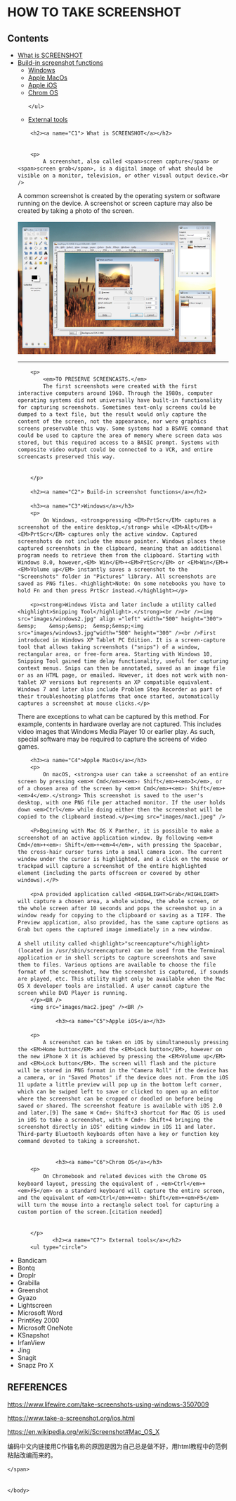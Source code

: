 <!DOCTYPE html>
<html>
<body background="images/Back.jpg">

<head>         
  <link rel="stylesheet" href="style1.css">

</head>  
    <span>
    <h1><strong>H</strong>OW
        <strong>T</strong>O 
        <Strong>T</Strong>AKE 
        <Strong>S</Strong>CREENSHOT</h1>
    <h2>Contents</h2>
  <ul>
  <li><a href="#C1"> What is SCREENSHOT</a>   
      </li>    
      <li><a href="#C2"> Build-in screenshot functions</a>
    <ul>
    <li><a href="#C3"> Windows</a></li>
    <li><a href="#C4"> Apple MacOs</a></li>
            <li><a href="#C5"> Apple iOS</a></li>
            <li><a href="#C6"> Chrom OS</a></li>

    </ul>
  </li>
  <li><a href="#C7"> External tools</a></li>
</ul>
                    
        <h2><a name="C1"> What is SCREENSHOT</a></h2>
   
        
        <p>
            A screenshot, also called <span>screen capture</span> or <span>screen grab</span>, is a digital image of what should be visible on a monitor, television, or other visual output device.<br />
 A common screenshot is created by the operating system or software running on the device. A screenshot or screen capture may also be created by taking a photo of the screen.<br /><Br />
            <img src="images/what.png" width="450" height="300"/> </p>
        <hr />

      
        <p>
            <em>TO PRESERVE SCREENCASTS.</em>
            The first screenshots were created with the first interactive computers around 1960. Through the 1980s, computer operating systems did not universally have built-in functionality for capturing screenshots. Sometimes text-only screens could be dumped to a text file, but the result would only capture the content of the screen, not the appearance, nor were graphics screens preservable this way. Some systems had a BSAVE command that could be used to capture the area of memory where screen data was stored, but this required access to a BASIC prompt. Systems with composite video output could be connected to a VCR, and entire screencasts preserved this way.


        </p>
        
        <h2><a name="C2"> Build-in screenshot functions</a></h2>
        
        <h3><a name="C3">Windows</a></h3>
        <p>
            On Windows, <strong>pressing <EM>PrtScr</EM> captures a screenshot of the entire desktop,</strong> while <EM>Alt</EM>+<EM>PrtScr</EM> captures only the active window. Captured screenshots do not include the mouse pointer. Windows places these captured screenshots in the clipboard, meaning that an additional program needs to retrieve them from the clipboard. Starting with Windows 8.0, however,<EM> Win</EM>+<EM>PrtScr</EM> or <EM>Win</EM>+<EM>Volume up</EM> instantly saves a screenshot to the "Screenshots" folder in "Pictures" library. All screenshots are saved as PNG files. <highlight>Note: On some notebooks you have to hold Fn and then press PrtScr instead.</highlight></p> 

        <p><strong>Windows Vista and later include a utility called <highlight>Snipping Tool</highlight>.</strong><br /><br /><img src="images/windows2.jpg" align ="left" width="500" height="300"> &emsp;    &emsp;&emsp;  &emsp;&emsp;<img src="images/windows3.jpg"width="500" height="300" /><br />First introduced in Windows XP Tablet PC Edition. It is a screen-capture tool that allows taking screenshots ("snips") of a window, rectangular area, or free-form area. Starting with Windows 10, Snipping Tool gained time delay functionality, useful for capturing context menus. Snips can then be annotated, saved as an image file or as an HTML page, or emailed. However, it does not work with non-tablet XP versions but represents an XP compatible equivalent. Windows 7 and later also include Problem Step Recorder as part of their troubleshooting platforms that once started, automatically captures a screenshot at mouse clicks.</p>

<p>There are exceptions to what can be captured by this method. For example, contents in hardware overlay are not captured. This includes video images that Windows Media Player 10 or earlier play. As such, special software may be required to capture the screens of video games.
        </p>
        

        <h3><a name="C4">Apple MacOs</a></h3>
        <p>
            On macOS, <strong>a user can take a screenshot of an entire screen by pressing <em>⌘ Cmd</em>+<em>⇧ Shift</em>+<em>3</em>, or of a chosen area of the screen by <em>⌘ Cmd</em>+<em>⇧ Shift</em>+<em>4</em>.</strong> This screenshot is saved to the user's desktop, with one PNG file per attached monitor. If the user holds down <em>Ctrl</em> while doing either then the screenshot will be copied to the clipboard instead.</p><img src="images/mac1.jpeg" />

        <P>Beginning with Mac OS X Panther, it is possible to make a screenshot of an active application window. By following <em>⌘ Cmd</em>+<em>⇧ Shift</em>+<em>4</em>, with pressing the Spacebar, the cross-hair cursor turns into a small camera icon. The current window under the cursor is highlighted, and a click on the mouse or trackpad will capture a screenshot of the entire highlighted element (including the parts offscreen or covered by other windows).</P>

        <p>A provided application called <HIGHLIGHT>Grab</HIGHLIGHT> will capture a chosen area, a whole window, the whole screen, or the whole screen after 10 seconds and pops the screenshot up in a window ready for copying to the clipboard or saving as a TIFF. The Preview application, also provided, has the same capture options as Grab but opens the captured image immediately in a new window.

    A shell utility called <highlight>"screencapture"</highlight> (located in /usr/sbin/screencapture) can be used from the Terminal application or in shell scripts to capture screenshots and save them to files. Various options are available to choose the file format of the screenshot, how the screenshot is captured, if sounds are played, etc. This utility might only be available when the Mac OS X developer tools are installed. A user cannot capture the screen while DVD Player is running.
        </p><BR />
        <img src="images/mac2.jpeg" /><BR />
        
                <h3><a name="C5">Apple iOS</a></h3>

        <p>
            A screenshot can be taken on iOS by simultaneously pressing the <EM>Home button</EM> and the <EM>Lock button</EM>, however on the new iPhone X it is achieved by pressing the <EM>Volume up</EM> and <EM>Lock button</EM>. The screen will flash and the picture will be stored in PNG format in the "Camera Roll" if the device has a camera, or in "Saved Photos" if the device does not. From the iOS 11 update a little preview will pop up in the bottom left corner, which can be swiped left to save or clicked to open up an editor where the screenshot can be cropped or doodled on before being saved or shared. The screenshot feature is available with iOS 2.0 and later.[9] The same ⌘ Cmd+⇧ Shift+3 shortcut for Mac OS is used in iOS to take a screenshot, with ⌘ Cmd+⇧ Shift+4 bringing the screenshot directly in iOS' editing window in iOS 11 and later. Third-party Bluetooth keyboards often have a key or function key command devoted to taking a screenshot.


                <h3><a name="C6">Chrom OS</a></h3>
        <p>
            On Chromebook and related devices with the Chrome OS keyboard layout, pressing the equivalent of ，<em>Ctrl</em>+<em>F5</em> on a standard keyboard will capture the entire screen, and the equivalent of <em>Ctrl</em>+<em>⇧ Shift</em>+<em>F5</em> will turn the mouse into a rectangle select tool for capturing a custom portion of the screen.[citation needed]


        </p>
               <h2><a name="C7"> External tools</a></h2>
        <ul type="circle">
 <li>Bandicam</li>
 <li>Bontq</li>
 <li>Droplr</li>
 <li>Grabilla</li>
             <li>Greenshot</li> <li>Gyazo</li> <li>Lightscreen</li> <li>Microsoft Word
</li> <li>PrintKey 2000
</li> <li>Microsoft OneNote
</li> <li>KSnapshot</li> <li>IrfanView</li> <li>Jing</li> <li>Snagit</li> <li>Snapz Pro X
</li>
</ul>  
        <h2> REFERENCES</h2>
<p><a href="https://www.lifewire.com/take-screenshots-using-windows-3507009">https://www.lifewire.com/take-screenshots-using-windows-3507009</a> </p>
 <p><a href="https://www.take-a-screenshot.org/ios.html">https://www.take-a-screenshot.org/ios.html</a> </p>
         <p><a href="https://en.wikipedia.org/wiki/Screenshot#Mac_OS_X">https://en.wikipedia.org/wiki/Screenshot#Mac_OS_X</a> </p>
        <p>编码中文内链接用C作锚名称的原因是因为自己总是做不好，用html教程中的范例粘贴改编而来的。</p>

       
    </span>
  
        
    </body>
</html>
